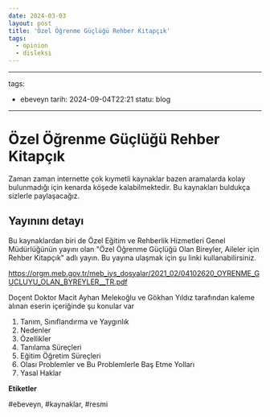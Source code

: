 ```yaml
---
date: 2024-03-03
layout: post
title: 'Özel Öğrenme Güçlüğü Rehber Kitapçık'
tags:
  - opinion
  - disleksi
---
```


---
tags:
  - ebeveyn
tarih: 2024-09-04T22:21
statu: blog
---

# Özel Öğrenme Güçlüğü Rehber Kitapçık


Zaman zaman internette çok kıymetli kaynaklar bazen aramalarda kolay bulunmadığı için kenarda köşede kalabilmektedir. Bu kaynakları buldukça sizlerle paylaşacağız. 
## Yayınını detayı

Bu kaynaklardan biri de Özel Eğitim ve Rehberlik Hizmetleri Genel Müdürlüğünün yayını olan "Özel Öğrenme Güçlüğü Olan Bireyler, Aileler için Rehber Kitapçık" adlı yayın.  Bu yayına ulaşmak için şu linki kullanabilirsiniz.

https://orgm.meb.gov.tr/meb_iys_dosyalar/2021_02/04102620_OYRENME_GUCLUYU_OLAN_BYREYLER__TR.pdf

Doçent Doktor Macit Ayhan Melekoğlu ve Gökhan Yıldız tarafından kaleme alınan eserin içeriğinde şu konular var

1. Tanım, Sınıflandırma ve Yaygınlık 
2. Nedenler 
3. Özellikler 
4. Tanılama Süreçleri 
5. Eğitim Öğretim Süreçleri 
6. Olası Problemler ve Bu Problemlerle Baş Etme Yolları 
7. Yasal Haklar

**Etiketler**

#ebeveyn, #kaynaklar,  #resmi 
